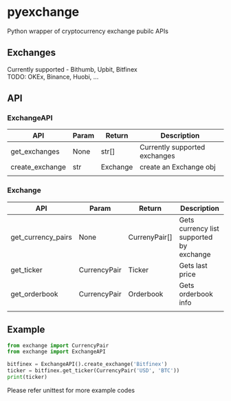 # pyexchange
Python wrapper of cryptocurrency exchange pubilc APIs

## Exchanges
Currently supported - Bithumb, Upbit, Bitfinex <br>
TODO: OKEx, Binance, Huobi, ...

## API
### ExchangeAPI
| API  | Param  | Return | Description |
|---|---|---|--|
| get_exchanges | None | str[] | Currently supported exchanges |
| create_exchange | str | Exchange | create an Exchange obj |
|   |   |   |   |

### Exchange
| API  | Param  | Return | Description |
|---|---|---|---|
| get_currency_pairs | None | CurrenyPair[] | Gets currency list supported by exchange |
| get_ticker | CurrencyPair | Ticker | Gets last price |
| get_orderbook | CurrencyPair | Orderbook | Gets orderbook info |
|   |   |   |   |

## Example
```python
from exchange import CurrencyPair
from exchange import ExchangeAPI

bitfinex = ExchangeAPI().create_exchange('Bitfinex')
ticker = bitfinex.get_ticker(CurrencyPair('USD', 'BTC'))
print(ticker)
```
Please refer unittest for more example codes
